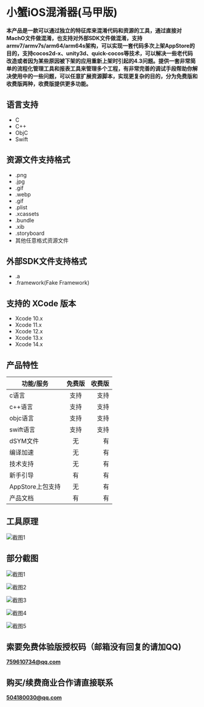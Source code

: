 # 小蟹iOS混淆器(马甲版)
**本产品是一款可以通过独立的特征库来混淆代码和资源的工具，通过直接对MachO文件做混淆，也支持对外部SDK文件做混淆，支持armv7/armv7s/arm64/arm64s架构，可以实现一套代码多次上架AppStore的目的，支持cocos2d-x、unity3d、quick-cocos等技术，可以解决一些老代码改造或者因为某些原因被下架的应用重新上架时引起的4.3问题。提供一套非常简单的流程化管理工具和报表工具来管理多个工程，有非常完善的调试手段帮助你解决使用中的一些问题，可以任意扩展资源脚本，实现更复杂的目的，分为免费版和收费版两种，收费版提供更多功能。**

## 语言支持
- C
- C++
- ObjC
- Swift

## 资源文件支持格式
- .png
- .jpg
- .gif
- .webp
- .gif
- .plist
- .xcassets
- .bundle
- .xib
- .storyboard
- 其他任意格式资源文件

## 外部SDK文件支持格式
- .a
- .framework(Fake Framework)

## 支持的 XCode 版本
- Xcode 10.x
- Xcode 11.x
- Xcode 12.x
- Xcode 13.x
- Xcode 14.x

## 产品特性
功能/服务|免费版 | 收费版
---|:--:|---:
c语言|支持|支持
c++语言|支持|支持
objc语言|支持|支持
swift语言|支持|支持
dSYM文件|无|有
编译加速|无|有
技术支持|无|有
新手引导|有|有
AppStore上包支持|无|有
产品文档|有|有

## 工具原理
![截图1](http://m.qpic.cn/psc?/V51E5kN14aJcIX2j9YpC3rIJsV2taSpE/bqQfVz5yrrGYSXMvKr.cqVgJ5JP7O9nOl.d7B8cEy*BsRbailLTFUJXV7IM59DUHYPEl*EdlUoHuAd9**G1wLvQTM*EjJ8Du.yX1J8WbBLY!/b&bo=2gZCAwAAAAABB70!&rf=viewer_4)

## 部分截图
![截图1](http://m.qpic.cn/psc?/V51E5kN14aJcIX2j9YpC3rIJsV4ABzsj/TmEUgtj9EK6.7V8ajmQrEJzXeMaxKhzwN.2ZWHZVDndszDz3UHw9bKpjVbI7oY83JFIW2937mBcThVf.FeTDWtErsSGK.WV97XBFBtbBMPg!/b&bo=sAToA7AE6AMDNxI!&rf=viewer_4)

![截图2](http://m.qpic.cn/psc?/V51E5kN14aJcIX2j9YpC3rIJsV4ABzsj/TmEUgtj9EK6.7V8ajmQrEPAiOnnq99FfkYJjx2w54Drwt2ZkPndBswue0kcNs26PeYWRyaI8Po3TlNX5Fmx6wf8CSEVEbr1MOTT9CQT26ZI!/b&bo=eAWwBHgFsAQDNxI!&rf=viewer_4)

![截图3](http://m.qpic.cn/psc?/V51E5kN14aJcIX2j9YpC3rIJsV4ABzsj/TmEUgtj9EK6.7V8ajmQrEE1Yhk.07ZdR8kxCyZ7oBubMK*0IoL*jMeXdOuIZxfTMRfoxSPGiqqy.FQzkMlcxFvHCjaXP*TtlHgvl60Hq9X8!/b&bo=eAWwBHgFsAQDJwI!&rf=viewer_4)

![截图4](http://m.qpic.cn/psc?/V51E5kN14aJcIX2j9YpC3rIJsV4ABzsj/TmEUgtj9EK6.7V8ajmQrEJs3BgByz1FT3wBUyZ*MV*V8PrrA5iyHa*vIHHLZwl4OvifD01Gw8OyKWl8W1bViNH1SpSdyYvoVi5jW305BIHU!/b&bo=eAWwBHgFsAQDJwI!&rf=viewer_4)

![截图5](http://m.qpic.cn/psc?/V51E5kN14aJcIX2j9YpC3rIJsV4ABzsj/TmEUgtj9EK6.7V8ajmQrECvNlTxTVKFC23dM.AFkOC*z9O*D70dluH8Zheryt5DjSPNyj6Yy5mMijXllT8RZG3Y5B4a9nQjB8CtDKKRD*L0!/b&bo=5QSwBIcGQAYDZ9A!&rf=viewer_4)


## 索要免费体验版授权码（邮箱没有回复的请加QQ)
**759610734@qq.com**

## 购买/续费商业合作请直接联系
**504180030@qq.com**
